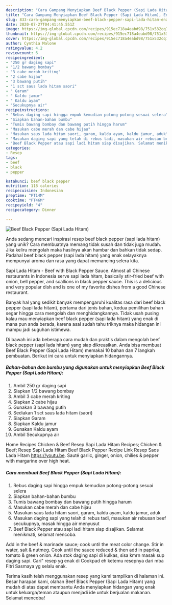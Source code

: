 ```yaml
---
description: "Cara Gampang Menyiapkan Beef Black Pepper (Sapi Lada Hitam), Enak Banget"
title: "Cara Gampang Menyiapkan Beef Black Pepper (Sapi Lada Hitam), Enak Banget"
slug: 833-cara-gampang-menyiapkan-beef-black-pepper-sapi-lada-hitam-enak-banget
date: 2020-07-27T04:41:45.551Z
image: https://img-global.cpcdn.com/recipes/915ec718a4eabd98/751x532cq70/beef-black-pepper-sapi-lada-hitam-foto-resep-utama.jpg
thumbnail: https://img-global.cpcdn.com/recipes/915ec718a4eabd98/751x532cq70/beef-black-pepper-sapi-lada-hitam-foto-resep-utama.jpg
cover: https://img-global.cpcdn.com/recipes/915ec718a4eabd98/751x532cq70/beef-black-pepper-sapi-lada-hitam-foto-resep-utama.jpg
author: Cynthia Malone
ratingvalue: 4.2
reviewcount: 6
recipeingredient:
- "250 gr daging sapi"
- "1/2 bawang bombay"
- "3 cabe merah kriting"
- "2 cabe hijau"
- "3 bawang putih"
- "1 sct saus lada hitam saori"
- " Garam"
- " Kaldu jamur"
- " Kaldu ayam"
- "Secukupnya air"
recipeinstructions:
- "Rebus daging sapi hingga empuk kemudian potong-potong sesuai selera"
- "Siapkan bahan-bahan bumbu"
- "Tumis bawang bombay dan bawang putih hingga harum"
- "Masukan cabe merah dan cabe hijau"
- "Masukan saus lada hitam saori, garam, kaldu ayam, kaldu jamur, aduk"
- "Masukan daging sapi yang telah di rebus tadi, masukan air rebusan beef secukupnya, masak hingga air menyusut"
- "Beef Black Pepper atau sapi ladi hitam siap disajikan. Selamat menikmati, selamat mencoba."
categories:
- Resep
tags:
- beef
- black
- pepper

katakunci: beef black pepper 
nutrition: 118 calories
recipecuisine: Indonesian
preptime: "PT14M"
cooktime: "PT46M"
recipeyield: "4"
recipecategory: Dinner

---
```



![Beef Black Pepper (Sapi Lada Hitam)](https://img-global.cpcdn.com/recipes/915ec718a4eabd98/751x532cq70/beef-black-pepper-sapi-lada-hitam-foto-resep-utama.jpg)

Anda sedang mencari inspirasi resep beef black pepper (sapi lada hitam) yang unik? Cara membuatnya memang tidak susah dan tidak juga mudah. Jika keliru mengolah maka hasilnya akan hambar dan bahkan tidak sedap. Padahal beef black pepper (sapi lada hitam) yang enak selayaknya mempunyai aroma dan rasa yang dapat memancing selera kita.

Sapi Lada Hitam - Beef with Black Pepper Sauce. Almost all Chinese restaurants in Indonesia serve sapi lada hitam, basically stir-fried beef with onion, bell pepper, and scallions in black pepper sauce. This is a delicious and very popular dish and is one of my favorite dishes from a good Chinese restaurant.

Banyak hal yang sedikit banyak mempengaruhi kualitas rasa dari beef black pepper (sapi lada hitam), pertama dari jenis bahan, kedua pemilihan bahan segar hingga cara mengolah dan menghidangkannya. Tidak usah pusing kalau mau menyiapkan beef black pepper (sapi lada hitam) yang enak di mana pun anda berada, karena asal sudah tahu triknya maka hidangan ini mampu jadi suguhan istimewa.


Di bawah ini ada beberapa cara mudah dan praktis dalam mengolah beef black pepper (sapi lada hitam) yang siap dikreasikan. Anda bisa membuat Beef Black Pepper (Sapi Lada Hitam) memakai 10 bahan dan 7 langkah pembuatan. Berikut ini cara untuk menyiapkan hidangannya.

<!--inarticleads1-->

##### Bahan-bahan dan bumbu yang digunakan untuk menyiapkan Beef Black Pepper (Sapi Lada Hitam):

1. Ambil 250 gr daging sapi
1. Siapkan 1/2 bawang bombay
1. Ambil 3 cabe merah kriting
1. Siapkan 2 cabe hijau
1. Gunakan 3 bawang putih
1. Sediakan 1 sct saus lada hitam (saori)
1. Siapkan  Garam
1. Siapkan  Kaldu jamur
1. Gunakan  Kaldu ayam
1. Ambil Secukupnya air


Home Recipes Chicken &amp; Beef Resep Sapi Lada Hitam Recipes; Chicken &amp; Beef; Resep Sapi Lada Hitam Beef Black Pepper Recipe Link Resep Saos Lada Hitam https://youtu.be. Sauté garlic, ginger, onion, chilies &amp; pepper with margarine over high heat. 

<!--inarticleads2-->

##### Cara membuat Beef Black Pepper (Sapi Lada Hitam):

1. Rebus daging sapi hingga empuk kemudian potong-potong sesuai selera
1. Siapkan bahan-bahan bumbu
1. Tumis bawang bombay dan bawang putih hingga harum
1. Masukan cabe merah dan cabe hijau
1. Masukan saus lada hitam saori, garam, kaldu ayam, kaldu jamur, aduk
1. Masukan daging sapi yang telah di rebus tadi, masukan air rebusan beef secukupnya, masak hingga air menyusut
1. Beef Black Pepper atau sapi ladi hitam siap disajikan. Selamat menikmati, selamat mencoba.


Add in the beef &amp; marinade sauce; cook until the meat color change. Stir in water, salt &amp; nutmeg. Cook until the sauce reduced &amp; then add in paprika, tomato &amp; green onion. Ada stok daging sapi di kulkas, sisa kmrn masak sup daging sapi. Cari&#34; resep yg enak di Cookpad eh ketemu resepnya dari mba Fitri Sasmaya yg selalu enak. 

Terima kasih telah menggunakan resep yang kami tampilkan di halaman ini. Besar harapan kami, olahan Beef Black Pepper (Sapi Lada Hitam) yang mudah di atas dapat membantu Anda menyiapkan hidangan yang enak untuk keluarga/teman ataupun menjadi ide untuk berjualan makanan. Selamat mencoba!
